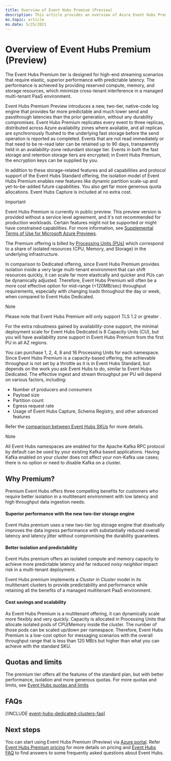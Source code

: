 ```yaml
---
title: Overview of Event Hubs Premium (Preview)
description: This article provides an overview of Azure Event Hubs Premium, which offers multi-tenant deployments of Event Hubs for high-end streaming needs.   
ms.topic: article
ms.date: 5/25/2021
---
```


# Overview of Event Hubs Premium (Preview)

The Event Hubs Premium tier is designed for high-end streaming scenarios that require elastic, superior performance with predictable latency. The performance is achieved by providing reserved compute, memory, and storage resources, which minimize cross-tenant interference in a managed multi-tenant PaaS environment. 

Event Hubs Premium Preview introduces a new, two-tier, native-code log engine that provides far more predictable and much lower send and passthrough latencies than the prior generation, without any durability compromises. Event Hubs Premium replicates every event to three replicas, distributed across Azure availability zones where available, and all replicas are synchronously flushed to the underlying fast storage before the send operation is reported as completed. Events that are not read immediately or that need to be re-read later can be retained up to 90 days, transparently held in an availability-zone redundant storage tier. Events in both the fast storage and retention storage tiers are encrypted; in Event Hubs Premium, the encryption keys can be supplied by you. 

In addition to these storage-related features and all capabilities and protocol support of the Event Hubs Standard offering, the isolation model of Event Hubs Premium enables new features like dynamic partition scale-up and yet-to-be-added future capabilities. You also get far more generous quota allocations. Event Hubs Capture is included at no extra cost.

> [!IMPORTANT]
> Event Hubs Premium is currently in public preview. This preview version is provided without a service level agreement, and it's not recommended for production workloads. Certain features might not be supported or might have constrained capabilities. For more information, see [Supplemental Terms of Use for Microsoft Azure Previews](https://azure.microsoft.com/support/legal/preview-supplemental-terms/).
 
The Premium offering is billed by [Processing Units (PUs)](event-hubs-scalability.md#processing-units) which correspond to a share of isolated resources (CPU, Memory, and Storage) in the underlying infrastructure. 

In comparison to Dedicated offering, since Event Hubs Premium provides isolation inside a very large multi-tenant environment that can shift resources quickly, it can scale far more elastically and quicker and PUs can be dynamically adjusted. Therefore, Event Hubs Premium will often be a more cost effective option for mid-range (<120MB/sec) throughput requirements, especially with changing loads throughout the day or week, when compared to Event Hubs Dedicated. 
> [!NOTE]
> Please note that Event Hubs Premium will only support TLS 1.2 or greater . 

For the extra robustness gained by availability-zone support, the minimal deployment scale for Event Hubs Dedicated is 8 Capacity Units (CU), but you will have availability zone support in Event Hubs Premium from the first PU in all AZ regions. 

You can purchase 1, 2, 4, 8 and 16 Processing Units for each namespace. Since Event Hubs Premium is a capacity-based offering, the achievable throughput is not set by a throttle as it is in Event Hubs Standard, but depends on the work you ask Event Hubs to do, similar to Event Hubs Dedicated. The effective ingest and stream throughput per PU will depend on various factors, including:

* Number of producers and consumers
* Payload size 
* Partition count
* Egress request rate 
* Usage of Event Hubs Capture, Schema Registry, and other advanced features

Refer the [comparison between Event Hubs SKUs](event-hubs-quotas.md) for more details.


> [!NOTE]
> All Event Hubs namespaces are enabled for the Apache Kafka RPC protocol by default can be used by your existing Kafka based applications. Having Kafka enabled on your cluster does not affect your non-Kafka use cases; there is no option or need to disable Kafka on a cluster.

## Why Premium?

Premium Event Hubs offers three compelling benefits for customers who require better isolation in a multitenant environment with low latency and high throughput data ingestion needs.

#### Superior performance with the new two-tier storage engine

Event Hubs premium uses a new two-tier log storage engine that drastically improves the data ingress performance with substantially reduced overall latency and latency jitter without compromising the durability guarantees. 

#### Better isolation and predictability

Event Hubs premium offers an isolated compute and memory capacity to achieve more predictable latency and far reduced *noisy neighbor* impact risk in a multi-tenant deployment.

Event Hubs premium implements a *Cluster in Cluster* model in its multitenant clusters to provide predictability and performance while retaining all the benefits of a managed multitenant PaaS environment. 


#### Cost savings and scalability
As Event Hubs Premium is a multitenant offering, it can dynamically scale more flexibly and very quickly. Capacity is allocated in Processing Units that allocate isolated pods of CPU/Memory inside the cluster. The number of those pods can be scaled up/down per namespace. Therefore, Event Hubs Premium is a low-cost option for messaging scenarios with the overall throughput range that is less than 120 MB/s but higher than what you can achieve with the standard SKU.  

## Quotas and limits
The premium tier offers all the features of the standard plan, but with better performance, isolation and more generous quotas. 
For more quotas and limits, see [Event Hubs quotas and limits](event-hubs-quotas.md)


## FAQs

[!INCLUDE [event-hubs-dedicated-clusters-faq](./includes/event-hubs-premium-faq.md)]

## Next steps

You can start using Event Hubs Premium (Preview) via [Azure portal](https://portal.azure.com/#create/Microsoft.EventHub). Refer [Event Hubs Premium pricing](https://azure.microsoft.com/pricing/details/event-hubs/) for more details on pricing and  [Event Hubs FAQ](event-hubs-faq.yml) to find answers to some frequently asked questions about Event Hubs. 

